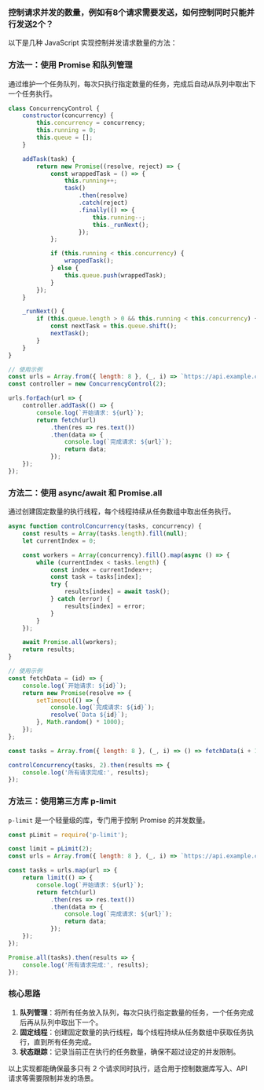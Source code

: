 ### 控制请求并发的数量，例如有8个请求需要发送，如何控制同时只能并行发送2个？

以下是几种 JavaScript 实现控制并发请求数量的方法：

### 方法一：使用 Promise 和队列管理
通过维护一个任务队列，每次只执行指定数量的任务，完成后自动从队列中取出下一个任务执行。

```js
class ConcurrencyControl {
    constructor(concurrency) {
        this.concurrency = concurrency;
        this.running = 0;
        this.queue = [];
    }

    addTask(task) {
        return new Promise((resolve, reject) => {
            const wrappedTask = () => {
                this.running++;
                task()
                    .then(resolve)
                    .catch(reject)
                    .finally(() => {
                        this.running--;
                        this._runNext();
                    });
            };

            if (this.running < this.concurrency) {
                wrappedTask();
            } else {
                this.queue.push(wrappedTask);
            }
        });
    }

    _runNext() {
        if (this.queue.length > 0 && this.running < this.concurrency) {
            const nextTask = this.queue.shift();
            nextTask();
        }
    }
}

// 使用示例
const urls = Array.from({ length: 8 }, (_, i) => `https://api.example.com/data/${i + 1}`);
const controller = new ConcurrencyControl(2);

urls.forEach(url => {
    controller.addTask(() => {
        console.log(`开始请求: ${url}`);
        return fetch(url)
            .then(res => res.text())
            .then(data => {
                console.log(`完成请求: ${url}`);
                return data;
            });
    });
});
```


### 方法二：使用 async/await 和 Promise.all
通过创建固定数量的执行线程，每个线程持续从任务数组中取出任务执行。

```js
async function controlConcurrency(tasks, concurrency) {
    const results = Array(tasks.length).fill(null);
    let currentIndex = 0;

    const workers = Array(concurrency).fill().map(async () => {
        while (currentIndex < tasks.length) {
            const index = currentIndex++;
            const task = tasks[index];
            try {
                results[index] = await task();
            } catch (error) {
                results[index] = error;
            }
        }
    });

    await Promise.all(workers);
    return results;
}

// 使用示例
const fetchData = (id) => {
    console.log(`开始请求: ${id}`);
    return new Promise(resolve => {
        setTimeout(() => {
            console.log(`完成请求: ${id}`);
            resolve(`Data ${id}`);
        }, Math.random() * 1000);
    });
};

const tasks = Array.from({ length: 8 }, (_, i) => () => fetchData(i + 1));

controlConcurrency(tasks, 2).then(results => {
    console.log('所有请求完成:', results);
}); 
```


### 方法三：使用第三方库 p-limit
`p-limit` 是一个轻量级的库，专门用于控制 Promise 的并发数量。

```js
const pLimit = require('p-limit');

const limit = pLimit(2);
const urls = Array.from({ length: 8 }, (_, i) => `https://api.example.com/data/${i + 1}`);

const tasks = urls.map(url => {
    return limit(() => {
        console.log(`开始请求: ${url}`);
        return fetch(url)
            .then(res => res.text())
            .then(data => {
                console.log(`完成请求: ${url}`);
                return data;
            });
    });
});

Promise.all(tasks).then(results => {
    console.log('所有请求完成:', results);
});
```


### 核心思路
1. **队列管理**：将所有任务放入队列，每次只执行指定数量的任务，一个任务完成后再从队列中取出下一个。
2. **固定线程**：创建固定数量的执行线程，每个线程持续从任务数组中获取任务执行，直到所有任务完成。
3. **状态跟踪**：记录当前正在执行的任务数量，确保不超过设定的并发限制。

以上实现都能确保最多只有 2 个请求同时执行，适合用于控制数据库写入、API 请求等需要限制并发的场景。